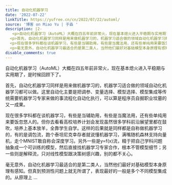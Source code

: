 ```yaml
---
title: 自动化机器学习
date: '2022-07-22'
linkTitle: https://yufree.cn/cn/2022/07/22/automl/
source: '博客 on Miao Yu | 于淼 '
description: |2-
   <p>自动化机器学习（AutoML）大概在四五年前非常火，现在基本熄火进入平稳期与实用期了，是时候回顾下了。</p>
  <p>首先，自动化机器学习同样是用来做机器学习的，机器学习适合做的领域自动化机器学习都可以做。这里自动化主要是把调参、变量选择、模型选择、模型集成等传统需要机器学习专家来做的事流程化自动化执行，可以算是程序员自掘职业坟墓的又一成果。</p>
  <p>现在很多学科都在谈机器学习，有些是当辅助用，有些是当魔法用，还有些单纯用来要饭忽悠人的。但你去看看高校培养计划会发现虽然很多学科前沿展望里都在鼓吹，培养上基本放羊，全靠学生自学。这样的后果就是同样都是自称做机器学习的，有的是调包流，跑个泰坦尼克幸存者就说懂机器学习，满嘴随机森林支持向量机，走个MNIST敢自称会深度学习。另外一些是y=f(x)流，精于把自己学科问题抽象成一个可训练的模型，然后直接找机器学习专家合作，根本不管模型细节；另一些则是解释流，只对线性模型跟决策树感兴趣，别的都不关心。</p>
  <p>毫无意外，自动化机器学习最适合的是第二类人，当然他们最好对基础模型本身原理有感知。但真到预测性问题上就无所谓了，表现最好的一般是多个不同模型集成的。从原理上 ...
disable_comments: true
---
```

 <p>自动化机器学习（AutoML）大概在四五年前非常火，现在基本熄火进入平稳期与实用期了，是时候回顾下了。</p>
<p>首先，自动化机器学习同样是用来做机器学习的，机器学习适合做的领域自动化机器学习都可以做。这里自动化主要是把调参、变量选择、模型选择、模型集成等传统需要机器学习专家来做的事流程化自动化执行，可以算是程序员自掘职业坟墓的又一成果。</p>
<p>现在很多学科都在谈机器学习，有些是当辅助用，有些是当魔法用，还有些单纯用来要饭忽悠人的。但你去看看高校培养计划会发现虽然很多学科前沿展望里都在鼓吹，培养上基本放羊，全靠学生自学。这样的后果就是同样都是自称做机器学习的，有的是调包流，跑个泰坦尼克幸存者就说懂机器学习，满嘴随机森林支持向量机，走个MNIST敢自称会深度学习。另外一些是y=f(x)流，精于把自己学科问题抽象成一个可训练的模型，然后直接找机器学习专家合作，根本不管模型细节；另一些则是解释流，只对线性模型跟决策树感兴趣，别的都不关心。</p>
<p>毫无意外，自动化机器学习最适合的是第二类人，当然他们最好对基础模型本身原理有感知。但真到预测性问题上就无所谓了，表现最好的一般是多个不同模型集成的。从原理上 ...